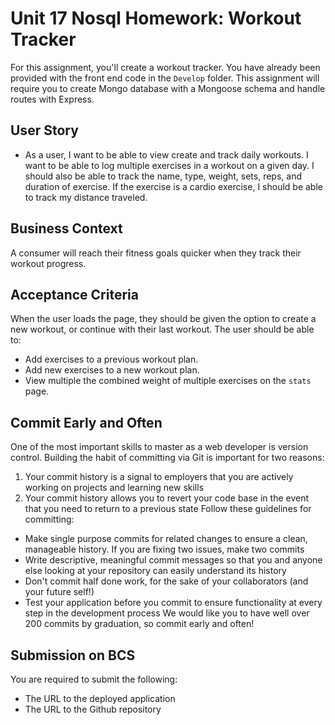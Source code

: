 # Unit 17 Nosql Homework: Workout Tracker
For this assignment, you'll create a workout tracker. You have already been provided with the front end code in the `Develop` folder. This assignment will require you to create Mongo database with a Mongoose schema and handle routes with Express.
## User Story
* As a user, I want to be able to view create and track daily workouts. I want to be able to log multiple exercises in a workout on a given day. I should also be able to track the name, type, weight, sets, reps, and duration of exercise. If the exercise is a cardio exercise, I should be able to track my distance traveled.
## Business Context
A consumer will reach their fitness goals quicker when they track their workout progress.
## Acceptance Criteria
When the user loads the page, they should be given the option to create a new workout, or continue with their last workout.
The user should be able to:
  * Add exercises to a previous workout plan.
  * Add new exercises to a new workout plan.
  * View multiple the combined weight of multiple exercises on the `stats` page.
## Commit Early and Often
One of the most important skills to master as a web developer is version control. Building the habit of committing via Git is important for two reasons:
1. Your commit history is a signal to employers that you are actively working on projects and learning new skills
2. Your commit history allows you to revert your code base in the event that you need to return to a previous state
Follow these guidelines for committing:
* Make single purpose commits for related changes to ensure a clean, manageable history. If you are fixing two issues, make two commits
* Write descriptive, meaningful commit messages so that you and anyone else looking at your repository can easily understand its history
* Don't commit half done work, for the sake of your collaborators (and your future self!)
* Test your application before you commit to ensure functionality at every step in the development process
We would like you to have well over 200 commits by graduation, so commit early and often!
## Submission on BCS
You are required to submit the following:
* The URL to the deployed application
* The URL to the Github repository